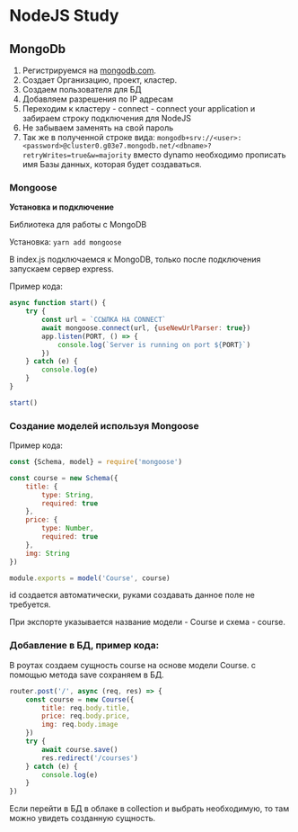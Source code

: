 # NodeJS  Study



## MongoDb

1. Регистрируемся на [mongodb.com](mongodb.com).
2. Создает Организацию, проект, кластер.
3. Создаем пользователя для БД
4. Добавляем разрешения по IP адресам
5. Переходим к кластеру - connect - connect your application и забираем строку подключения для NodeJS
6. Не забываем заменять <password> на свой пароль
7. Так же в полученной строке вида: `mongodb+srv://<user>:<password>@cluster0.g03e7.mongodb.net/<dbname>?retryWrites=true&w=majority` вместо dynamo необходимо прописать имя Базы данных, которая будет создаваться.

### Mongoose

**Установка и подключение**

Библиотека для работы с MongoDB

Установка: ```yarn add mongoose```

В index.js подключаемся к MongoDB, только после подключения запускаем сервер express. 

Пример кода:

```javascript
async function start() {
    try {
        const url = `ССЫЛКА НА CONNECT`
        await mongoose.connect(url, {useNewUrlParser: true})
        app.listen(PORT, () => {
            console.log(`Server is running on port ${PORT}`)
        })
    } catch (e) {
        console.log(e)
    }
}

start()
```

### Создание моделей используя Mongoose

Пример кода:

```javascript
const {Schema, model} = require('mongoose')

const course = new Schema({
    title: {
        type: String,
        required: true
    },
    price: {
        type: Number,
        required: true
    },
    img: String
})

module.exports = model('Course', course)
```

id создается автоматически, руками создавать данное поле не требуется.

При экспорте указывается название модели - Course и схема - course.

### Добавление в БД, пример кода:

В роутах создаем сущность course на основе модели Course. с помощью метода save сохраняем в БД.

```javascript
router.post('/', async (req, res) => {
    const course = new Course({
        title: req.body.title,
        price: req.body.price,
        img: req.body.image
    })
    try {
        await course.save()
        res.redirect('/courses')
    } catch (e) {
        console.log(e)
    }
})
```

Если перейти в БД в облаке в collection и выбрать необходимую, то там можно увидеть созданную сущность.

